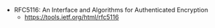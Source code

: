 - RFC5116: An Interface and Algorithms for Authenticated Encryption
  - https://tools.ietf.org/html/rfc5116
